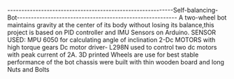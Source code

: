 -----------------------------------------------------------Self-balancing-Bot---------------------------------------------------------
A two-wheel bot maintains gravity at the center of its body without losing its balance,this project is based on PID controller and IMU Sensors on Arduino.
SENSOR USED:
  MPU 6050 for calculating angle of inclination
2-Dc MOTORS with high torque gears
Dc motor driver- L298N used to control two dc motors with peak current of 2A.
3D printed Wheels are use for best stable performance of the bot
chassis were built with thin wooden board and long Nuts and Bolts
